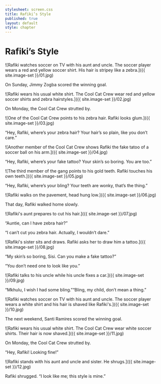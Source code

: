 ```yaml
---
stylesheet: screen.css
title: Rafiki’s Style
published: true
layout: default
style: chapter
---
```


# Rafiki’s Style

![Rafiki watches soccer on TV with his aunt and uncle. The soccer player wears a red and yellow soccer shirt. His hair is stripey like a zebra.]({{ site.image-set }}/01.jpg)

On Sunday, Jimmy Zogba scored the winning goal. 

![Rafiki wears his usual white shirt. The Cool Cat Crew wear red and yellow soccer shirts and zebra hairstyles.]({{ site.image-set }}/02.jpg)

On Monday, the Cool Cat Crew strutted by.

![One of the Cool Cat Crew points to his zebra hair. Rafiki looks glum.]({{ site.image-set }}/03.jpg)

“Hey, Rafiki, where’s your zebra hair? Your hair’s so plain, like you don’t care.”

![Another member of the Cool Cat Crew shows Rafiki the fake tatoo of a soccer ball on his arm.]({{ site.image-set }}/04.jpg)

“Hey, Rafiki, where’s your fake tattoo? Your skin’s so boring. You are too.”

![The third member of the gang points to his gold teeth. Rafiki touches his own teeth.]({{ site.image-set }}/05.jpg)

“Hey, Rafiki, where’s your bling? Your teeth are wonky, that’s the thing.”

![Rafiki walks on the pavement, head hung low.]({{ site.image-set }}/06.jpg)

That day, Rafiki walked home slowly.

![Rafiki's aunt prepares to cut his hair.]({{ site.image-set }}/07.jpg)

“Auntie, can I have zebra hair?”

“I can’t cut you zebra hair. Actually, I wouldn’t dare.”

![Rafiki's sister sits and draws. Rafiki asks her to draw him a tattoo.]({{ site.image-set }}/08.jpg)

“My skin’s so boring, Sisi. Can you make a fake tattoo?”

“You don’t need one to look like you.”

![Rafiki talks to his uncle while his uncle fixes a car.]({{ site.image-set }}/09.jpg)

“Mkhulu, I wish I had some bling.”“Bling, my child, don’t mean a thing.”

![Rafiki watches soccer on TV with his aunt and uncle. The soccer player wears a white shirt and his hair is shaved like Rafiki's.]({{ site.image-set }}/10.jpg)

The next weekend, Santi Ramires scored the winning goal.

![Rafiki wears his usual white shirt. The Cool Cat Crew wear white soccer shirts. Their hair is now shaved.]({{ site.image-set }}/11.jpg)

On Monday, the Cool Cat Crew strutted by.

“Hey, Rafiki! Looking fine!”

![Rafiki stands with his aunt and uncle and sister. He shrugs.]({{ site.image-set }}/12.jpg)

Rafiki shrugged. “I look like me; this style is mine.”
